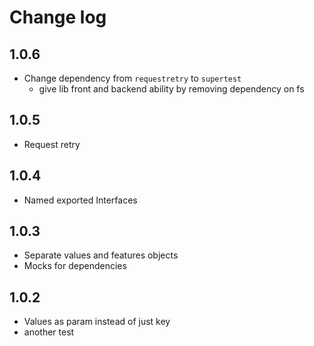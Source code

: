 # Change log

## 1.0.6

* Change dependency from `requestretry` to `supertest`
    * give lib front and backend ability by removing dependency on fs


## 1.0.5

* Request retry

## 1.0.4

* Named exported Interfaces

## 1.0.3

* Separate values and features objects
* Mocks for dependencies

## 1.0.2

* Values as param instead of just key
* another test